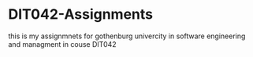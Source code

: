 # DIT042-Assignments

this is my assignmnets for gothenburg univercity in software engineering and managment in couse DIT042
